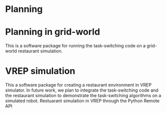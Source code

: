 # Planning

# Planning in grid-world

This is a software package for running the task-switching code on a grid-world restaurant simulation.

# VREP simulation 

This a software package for creating a restaurant environment in VREP simulator. In future work, we plan to integrate the task-switching code and the restaurant simulation to demonstrate the task-switching algorithms on a simulated robot.
Restuarant simulation in VREP through the Python Remote API

